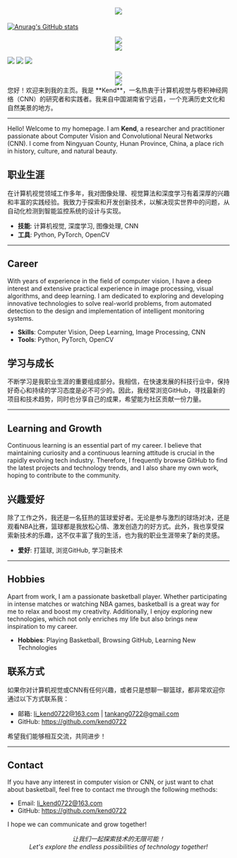 <h1 align="center"> <a href="https://sunguoqi.com/"> <img src="https://readme-typing-svg.herokuapp.com/?lines=console.log(%22Hello%2C%20World!%22);Kend 的个人简介🚀🚀🚀&center=true&size=27"> </a> </h1>

[![Anurag's GitHub stats](https://github-readme-stats.vercel.app/api?username=kend0722&show_icons=true&theme=tokyonight)](https://github.com/anuraghazra/github-readme-stats)

<div align="center"> <img src="https://github-readme-stats.vercel.app/api/top-langs/?username=kend0722&hide_title=true&hide_border=true&layout=compact&langs_count=6&text_color=000&icon_color=fff&bg_color=0,52fa5a,4dfcff,c64dff&theme=graywhite" /> </div>

<div align="center"> <img src="https://github-profile-trophy.vercel.app/?username=kend0722" /> </div>

<span > <img src="https://img.shields.io/badge/-HTML5-E34F26?style=flat-square&logo=html5&logoColor=white" /> <img src="https://img.shields.io/badge/-CSS3-1572B6?style=flat-square&logo=css3" /> <img src="https://img.shields.io/badge/-JavaScript-oringe?style=flat-square&logo=javascript" /> </span>

<div align="center"> <img src="https://visitor-badge.glitch.me/badge?page_id=kend0722" /> </div>

<div align="center"> <img src="https://activity-graph.herokuapp.com/graph?username=kend0722&theme=xcode" /> </div>
您好！欢迎来到我的主页。我是 **Kend**，一名热衷于计算机视觉与卷积神经网络（CNN）的研究者和实践者。我来自中国湖南省宁远县，一个充满历史文化和自然美景的地方。

---

Hello! Welcome to my homepage. I am **Kend**, a researcher and practitioner passionate about Computer Vision and Convolutional Neural Networks (CNN). I come from Ningyuan County, Hunan Province, China, a place rich in history, culture, and natural beauty.

## 职业生涯

在计算机视觉领域工作多年，我对图像处理、视觉算法和深度学习有着深厚的兴趣和丰富的实践经验。我致力于探索和开发创新技术，以解决现实世界中的问题，从自动化检测到智能监控系统的设计与实现。

- **技能**: 计算机视觉, 深度学习, 图像处理, CNN
- **工具**: Python, PyTorch, OpenCV

---

## Career

With years of experience in the field of computer vision, I have a deep interest and extensive practical experience in image processing, visual algorithms, and deep learning. I am dedicated to exploring and developing innovative technologies to solve real-world problems, from automated detection to the design and implementation of intelligent monitoring systems.

- **Skills**: Computer Vision, Deep Learning, Image Processing, CNN
- **Tools**: Python, PyTorch, OpenCV

## 学习与成长

不断学习是我职业生涯的重要组成部分。我相信，在快速发展的科技行业中，保持好奇心和持续的学习态度是必不可少的。因此，我经常浏览GitHub，寻找最新的项目和技术趋势，同时也分享自己的成果，希望能为社区贡献一份力量。

---

## Learning and Growth

Continuous learning is an essential part of my career. I believe that maintaining curiosity and a continuous learning attitude is crucial in the rapidly evolving tech industry. Therefore, I frequently browse GitHub to find the latest projects and technology trends, and I also share my own work, hoping to contribute to the community.

## 兴趣爱好

除了工作之外，我还是一名狂热的篮球爱好者。无论是参与激烈的球场对决，还是观看NBA比赛，篮球都是我放松心情、激发创造力的好方式。此外，我也享受探索新技术的乐趣，这不仅丰富了我的生活，也为我的职业生涯带来了新的灵感。

- **爱好**: 打篮球, 浏览GitHub, 学习新技术

---

## Hobbies

Apart from work, I am a passionate basketball player. Whether participating in intense matches or watching NBA games, basketball is a great way for me to relax and boost my creativity. Additionally, I enjoy exploring new technologies, which not only enriches my life but also brings new inspiration to my career.

- **Hobbies**: Playing Basketball, Browsing GitHub, Learning New Technologies

## 联系方式

如果你对计算机视觉或CNN有任何兴趣，或者只是想聊一聊篮球，都非常欢迎你通过以下方式联系我：

- 邮箱: li_kend0722@163.com  | tankang0722@gmail.com
- GitHub: https://github.com/kend0722

希望我们能够相互交流，共同进步！

---

## Contact

If you have any interest in computer vision or CNN, or just want to chat about basketball, feel free to contact me through the following methods:

- Email: li_kend0722@163.com
- GitHub: https://github.com/kend0722

I hope we can communicate and grow together!

<p align="center">
  <i>让我们一起探索技术的无限可能！</i>
  <br>
  <i>Let's explore the endless possibilities of technology together!</i>
</p>
